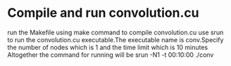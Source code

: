 # Compile and run convolution.cu

run the Makefile using make command to compile convolution.cu 
use srun to run the convolution.cu executable.The executable name is conv.Specify the number of nodes which is 1 and the time limit which is 10 minutes
Altogether the command for running will be srun -N1 -t 00:10:00 ./conv 